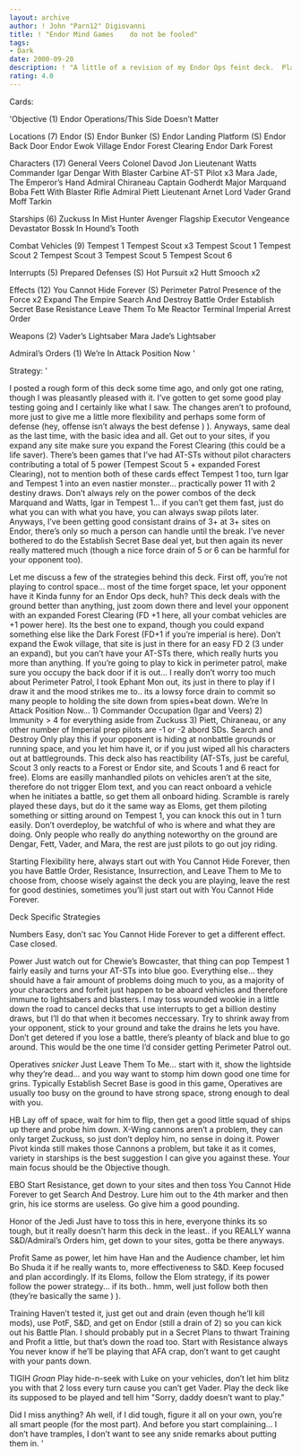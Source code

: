 ```yaml
---
layout: archive
author: ! John "Parn12" Digiovanni
title: ! "Endor Mind Games    do not be fooled"
tags:
- Dark
date: 2000-09-20
description: ! "A little of a revision of my Endor Ops feint deck.  Playtested and modified, slightly."
rating: 4.0
---
```

Cards: 

'Objective (1)
Endor Operations/This Side Doesn’t Matter

Locations (7)
Endor (S)
Endor Bunker (S)
Endor Landing Platform (S)
Endor Back Door
Endor Ewok Village
Endor Forest Clearing
Endor Dark Forest

Characters (17)
General Veers
Colonel Davod Jon
Lieutenant Watts
Commander Igar
Dengar With Blaster Carbine
AT-ST Pilot x3
Mara Jade, The Emperor’s Hand
Admiral Chiraneau
Captain Godherdt
Major Marquand
Boba Fett With Blaster Rifle
Admiral Piett
Lieutenant Arnet
Lord Vader
Grand Moff Tarkin

Starships (6)
Zuckuss In Mist Hunter
Avenger
Flagship Executor
Vengeance
Devastator
Bossk In Hound’s Tooth

Combat Vehicles (9)
Tempest 1
Tempest Scout x3
Tempest Scout 1
Tempest Scout 2
Tempest Scout 3
Tempest Scout 5
Tempest Scout 6

Interrupts (5)
Prepared Defenses (S)
Hot Pursuit x2
Hutt Smooch x2

Effects (12)
You Cannot Hide Forever (S)
Perimeter Patrol
Presence of the Force x2
Expand The Empire
Search And Destroy
Battle Order
Establish Secret Base
Resistance
Leave Them To Me
Reactor Terminal
Imperial Arrest Order

Weapons (2)
Vader’s Lightsaber
Mara Jade’s Lightsaber

Admiral’s Orders (1)
We’re In Attack Position Now '

Strategy: '

I posted a rough form of this deck some time ago, and only got one rating, though I was pleasantly pleased with it.  I’ve gotten to get some good play testing going and I certainly like what I saw.  The changes aren’t to profound, more just to give me a little more flexibility and perhaps some form of defense (hey, offense isn’t always the best defense ) ).  Anyways, same deal as the last time, with the basic idea and all.  Get out to your sites, if you expand any site make sure you expand the Forest Clearing (this could be a life saver).	There’s been games that I’ve had AT-STs without pilot characters contributing a total of 5 power (Tempest Scout 5 + expanded Forest Clearing), not to mention both of these cards effect Tempest 1 too, turn Igar and Tempest 1 into an even nastier monster... practically power 11 with 2 destiny draws.  Don’t always rely on the power combos of the deck Marquand and Watts, Igar in Tempest 1... if you can’t get them fast, just do what you can with what you have, you can always swap pilots later.  Anyways, I’ve been getting good consistant drains of 3+ at 3+ sites on Endor, there’s only so much a person can handle until the break.  I’ve never bothered to do the Establish Secret Base deal yet, but then again its never really mattered much (though a nice force drain of 5 or 6 can be harmful for your opponent too).

Let me discuss a few of the strategies behind this deck.  First off, you’re not playing to control space... most of the time forget space, let your opponent have it  Kinda funny for an Endor Ops deck, huh?  This deck deals with the ground better than anything, just zoom down there and level your opponent with an expanded Forest Clearing (FD +1 here, all your combat vehicles are +1 power here).  Its the best one to expand, though you could expand something else like the Dark Forest (FD+1 if you’re imperial is here).  Don’t expand the Ewok village, that site is just in there for an easy FD 2 (3 under an expand), but you can’t have your AT-STs there, which really hurts you more than anything.  If you’re going to play to kick in perimeter patrol, make sure you occupy the back door if it is out... I really don’t worry too much about Perimeter Patrol, I took Ephant Mon out, its just in there to play if I draw it and the mood strikes me to.. its a lowsy force drain to commit so many people to holding the site down from spies+beat down.  We’re In Attack Position Now... 1) Commander Occupation (Igar and Veers) 2) Immunity > 4 for everything aside from Zuckuss 3) Piett, Chiraneau, or any other number of Imperial prep pilots are -1 or -2 abord SDs.  Search and Destroy Only play this if your opponent is hiding at nonbattle grounds or running space, and you let him have it, or if you just wiped all his characters out at battlegrounds. This deck also has reactibility (AT-STs, just be careful, Scout 3 only reacts to a Forest or Endor site, and Scouts 1 and 6 react for free).  Eloms are easilly manhandled pilots on vehicles aren’t at the site, therefore do not trigger Elom text, and you can react onboard a vehicle when he initiates a battle, so get them all onboard hiding.  Scramble is rarely played these days, but do it the same way as Eloms, get them piloting something or sitting around on Tempest 1, you can knock this out in 1 turn easily.	Don’t overdeploy, be watchful of who is where and what they are doing.  Only people who really do anything noteworthy on the ground are Dengar, Fett, Vader, and Mara, the rest are just pilots to go out joy riding.

Starting
Flexibility here, always start out with You Cannot Hide Forever, then you have Battle Order, Resistance, Insurrection, and Leave Them to Me to choose from, choose wisely against the deck you are playing, leave the rest for good destinies, sometimes you’ll just start out with You Cannot Hide Forever.

Deck Specific Strategies

Numbers Easy, don’t sac You Cannot Hide Forever to get a different effect.  Case closed.

Power Just watch out for Chewie’s Bowcaster, that thing can pop Tempest 1 fairly easily and turns your AT-STs into blue goo.  Everything else... they should have a fair amount of problems doing much to you, as a majority of your characters and forfeit just happen to be aboard vehicles and therefore immune to lightsabers and blasters.  I may toss wounded wookie in a little down the road to cancel decks that use interrupts to get a billion destiny draws, but I’ll do that when it becomes neccessary.  Try to shrink away from your opponent, stick to your ground and take the drains he lets you have.  Don’t get detered if you lose a battle, there’s pleanty of black and blue to go around.	This would be the one time I’d consider getting Perimeter Patrol out.

Operatives *snicker* Just Leave Them To Me... start with it, show the lightside why they’re dead... and you way want to stomp him down good one time for grins.  Typically Establish Secret Base is good in this game, Operatives are usually too busy on the ground to have strong space, strong enough to deal with you.

HB Lay off of space, wait for him to flip, then get a good little squad of ships up there and probe him down.	X-Wing cannons aren’t a problem, they can only target Zuckuss, so just don’t deploy him, no sense in doing it.  Power Pivot kinda still makes those Cannons a problem, but take it as it comes, variety in starships is the best suggestion I can give you against these.  Your main focus should be the Objective though.

EBO Start Resistance, get down to your sites and then toss You Cannot Hide Forever to get Search And Destroy.	Lure him out to the 4th marker and then grin, his ice storms are useless.  Go give him a good pounding.

Honor of the Jedi Just have to toss this in here, everyone thinks its so tough, but it really doesn’t harm this deck in the least.. if you REALLY wanna S&D/Admiral’s Orders him, get down to your sites, gotta be there anyways.

Profit Same as power, let him have Han and the Audience chamber, let him Bo Shuda it if he really wants to, more effectiveness to S&D.  Keep focused and plan accordingly.  If its Eloms, follow the Elom strategy, if its power follow the power strategy... if its both.. hmm, well just follow both then (they’re basically the same ) ).

Training Haven’t tested it, just get out and drain (even though he’ll kill mods), use PotF, S&D, and get on Endor (still a drain of 2) so you can kick out his Battle Plan.  I should probably put in a Secret Plans to thwart Training and Profit a little, but that’s down the road too.	Start with Resistance always  You never know if he’ll be playing that AFA crap, don’t want to get caught with your pants down.

TIGIH *Groan* Play hide-n-seek with Luke on your vehicles, don’t let him blitz you with that 2 loss every turn cause you can’t get Vader.  Play the deck like its supposed to be played and tell him "Sorry, daddy doesn’t want to play."

Did I miss anything? Ah well, if I did tough, figure it all on your own, you’re all smart people (for the most part).  And before you start complaining... I don’t have tramples, I don’t want to see any snide remarks about putting them in. '